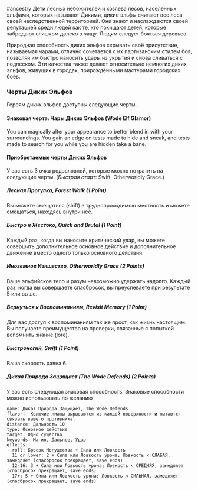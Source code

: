 #ancestry 
Дети лесных небожителей и хозяева лесов, населённых эльфами, которых называют Дикими, дикие эльфы считают все леса своей наследственной территорией. Они знают и наслаждаются своей репутацией среди людей как те, кто похищают детей, которые забредают слишком далеко в чащу. Людям следует бояться деревьев.

Природная способность диких эльфов скрывать своё присутствие, называемая чарами, отлично сочетается с их партизанским стилем боя, позволяя им быстро наносить удары из укрытия и снова сливаться с подлеском. Эти качества также делают относительно немногих диких эльфов, живущих в городах, прирождёнными мастерами городских боёв.

### Черты Диких Эльфов

Героям диких эльфов доступны следующие черты.
#### Знаковая черта: Чары Диких Эльфов (Wode Elf Glamor)
You can magically alter your appearance to better blend in with your surroundings. You gain an edge on tests made to hide and sneak, and tests made to search for you while you are hidden take a bane.

#### Приобретаемые черты Диких Эльфов
У вас есть 3 очка родословной, которые можно потратить на следующие черты. (_Быстрая старт_: Swift, Otherworldly Grace.)
##### Лесная Прогулка, Forest Walk (1 Point)
Вы можете смещаться (shift) в труднопроходимою местность и можете смещаться, находясь внутри неё.
##### Быстро и Жестоко, Quick and Brutal (1 Point)
Каждый раз, когда вы наносите критический удар, вы можете совершить дополнительное основное действие и дополнительное движение вместо одного только основного действия.
##### Иноземное Изящество, Otherworldly Grace (2 Points)
Ваше эльфийское тело и разум невозможно удержать надолго. Каждый раз, когда вы совершаете спасбросок, вы преуспеваете при результате 5 или выше.
##### Вернуться к Воспоминаниям, Revisit Memory (1 Point)
Для вас доступ к воспоминаниям так же прост, как жизнь настоящим. Вы получаете преимущество на проверки, связанные с попыткой вспомнить знание (lore).

##### Быстроногий, Swift (1 Point)
Ваша скорость равна 6.

##### Дикая Природа Защищает (The Wode Defends) (2 Points)
У вас есть следующая знаковая способность. Знаковые способности можно использовать по желанию

```ds-ab
name: Дикая Природа Защищает, The Wode Defends
flavor:  Колючие лианы вырываются из каждой поверхности и пытаются связать вашего противника.
distance: Дальность 10
type: Основное действие
target: Одно существо
keywords: Магия, Дальнее, Удар
effects:
- roll: Бросок Могущества + Сила или Ловкость
  11 or lower: 2 + Сила или Ловкость урона; Ловкость < СЛАБАЯ, замедляет (спасбросок прекращает, save ends)
  12-16: 3 + Сила или Ловкость урона; Ловкость < СРЕДНЯЯ, замедляет (спасбросок прекращает, save ends)
  17+: 5 + Сила или Ловкость урона; Ловкость < СИЛЬНАЯ, замедляет (спасбросок прекращает, save ends)
```
